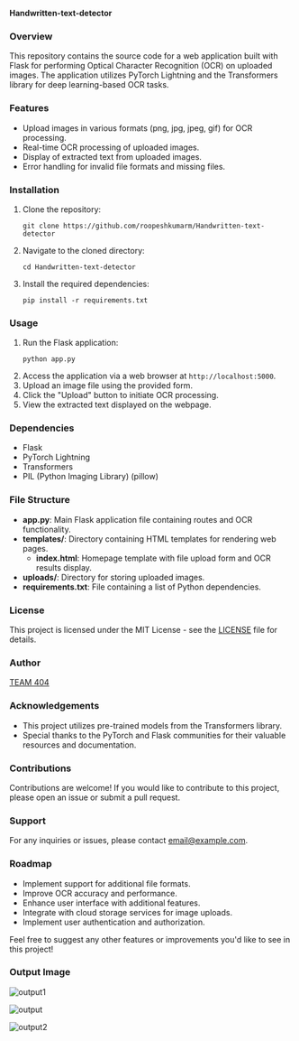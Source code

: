 **Handwritten-text-detector**

### Overview
This repository contains the source code for a web application built with Flask for performing Optical Character Recognition (OCR) on uploaded images. The application utilizes PyTorch Lightning and the Transformers library for deep learning-based OCR tasks.

### Features
- Upload images in various formats (png, jpg, jpeg, gif) for OCR processing.
- Real-time OCR processing of uploaded images.
- Display of extracted text from uploaded images.
- Error handling for invalid file formats and missing files.

### Installation
1. Clone the repository:
   ```
   git clone https://github.com/roopeshkumarm/Handwritten-text-detector
   ```
2. Navigate to the cloned directory:
   ```
   cd Handwritten-text-detector
   ```
3. Install the required dependencies:
   ```
   pip install -r requirements.txt
   ```

### Usage
1. Run the Flask application:
   ```
   python app.py
   ```
2. Access the application via a web browser at `http://localhost:5000`.
3. Upload an image file using the provided form.
4. Click the "Upload" button to initiate OCR processing.
5. View the extracted text displayed on the webpage.

### Dependencies
- Flask
- PyTorch Lightning
- Transformers
- PIL (Python Imaging Library) (pillow)

### File Structure
- **app.py**: Main Flask application file containing routes and OCR functionality.
- **templates/**: Directory containing HTML templates for rendering web pages.
  - **index.html**: Homepage template with file upload form and OCR results display.
- **uploads/**: Directory for storing uploaded images.
- **requirements.txt**: File containing a list of Python dependencies.

### License
This project is licensed under the MIT License - see the [LICENSE](LICENSE) file for details.

### Author
[TEAM 404](https://github.com/roopeshkumarm)


### Acknowledgements
- This project utilizes pre-trained models from the Transformers library.
- Special thanks to the PyTorch and Flask communities for their valuable resources and documentation.

### Contributions
Contributions are welcome! If you would like to contribute to this project, please open an issue or submit a pull request.

### Support
For any inquiries or issues, please contact [email@example.com](kroopeshm@gmail.com).

### Roadmap
- Implement support for additional file formats.
- Improve OCR accuracy and performance.
- Enhance user interface with additional features.
- Integrate with cloud storage services for image uploads.
- Implement user authentication and authorization.

Feel free to suggest any other features or improvements you'd like to see in this project!

### Output Image 

![output1](https://github.com/roopeshkumarm/roopeshkumarm/assets/131011603/50c187ff-1ce5-488c-8654-278a1b9b576d)


![output](https://github.com/roopeshkumarm/roopeshkumarm/assets/131011603/6522a697-24e3-469f-8a74-74b5aa44195a)


![output2](https://github.com/roopeshkumarm/roopeshkumarm/assets/131011603/077449b6-9f6e-4498-87e2-9abf02d1bc66)

